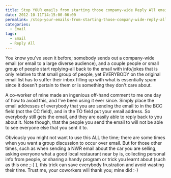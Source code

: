 ```yaml
---
title: Stop YOUR emails from starting those company-wide Reply All email threads
date: 2012-10-11T14:15:00-06:00
permalink: /stop-your-emails-from-starting-those-company-wide-reply-all-email-threads/
categories:
  - Email
tags:
  - Email
  - Reply All
---
```


You know you've seen it before; somebody sends out a company-wide email (or email to a large diverse audience), and a couple people or small group of people start replying-all back to the email with info/jokes that is only relative to that small group of people, yet EVERYBODY on the original email list has to suffer their inbox filling up with what is essentially spam since it doesn't pertain to them or is something they don't care about.

A co-worker of mine made an ingenious off-hand comment to me one day of how to avoid this, and I've been using it ever since. Simply place the email addresses of everybody that you are sending the email to in the BCC field (not the CC field), and in the TO field put your email address. So everybody still gets the email, and they are easily able to reply back to you about it. Note though, that the people you send the email to will not be able to see everyone else that you sent it to.

Obviously you might not want to use this ALL the time; there are some times when you want a group discussion to occur over email. But for those other times, such as when sending a NWR email about the car you are selling, asking everyone what a good local restaurant near by is, collecting personal info from people, or sharing a handy program or trick you learnt about (such as this one ;-) ), this trick can save everybody frustration and avoid wasting their time. Trust me, your coworkers will thank you; mine did :-)

